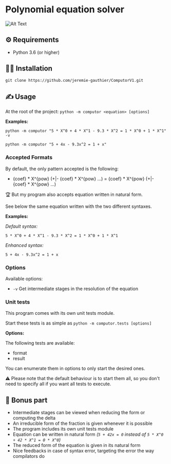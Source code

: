 # Polynomial equation solver

![Alt Text](https://media2.giphy.com/media/9cpXRPjZuo6pq/giphy.gif?cid=ecf05e474ac62853aba498f4c88ac857ff07c383d3b2efd0&rid=giphy.gif)

## ⚙️ Requirements 

- Python 3.6 (or higher)


## 👨‍💻 Installation 

`git clone https://github.com/jeremie-gauthier/ComputorV1.git`

## ✍️ Usage 

At the root of the project: `python -m computor <equation> [options]`

**Examples:**

`python -m computor "5 * X^0 + 4 * X^1 - 9.3 * X^2 = 1 * X^0 + 1 * X^1" -v`

`python -m computor "5 + 4x - 9.3x^2 = 1 + x"`

### Accepted Formats

By default, the only pattern accepted is the following:

- {coef} \* X^{pow} (+|- {coef} \* X^{pow} ...) = {coef} \* X^{pow} (+|- {coef} \* X^{pow} ...)

🏆 But my program also accepts equation written in natural form.

See below the same equation written with the two different syntaxes.

**Examples:**

_Default syntax:_

`5 * X^0 + 4 * X^1 - 9.3 * X^2 = 1 * X^0 + 1 * X^1`

_Enhanced syntax:_

`5 + 4x - 9.3x^2 = 1 + x`

### Options

Available options:

- ```-v``` Get intermediate stages in the resolution of the equation

### Unit tests

This program comes with its own unit tests module.

Start these tests is as simple as `python -m computor.tests [options]`

**Options:**

The following tests are available:

- format
- result

You can enumerate them in options to only start the desired ones.

⚠️ Please note that the default behaviour is to start them all, so you don't need to specify all if you want all tests to execute.

## 🚀 Bonus part 

- Intermediate stages can be viewed when reducing the form or computing the delta
- An irreducible form of the fraction is given whenever it is possible
- The program includes its own unit tests module
- Equation can be written in natural form _(`5 + 42x = 0` instead of `5 * X^0 + 42 * X^1 = 0 * X^0`)_
- The reduced form of the equation is given in its natural form
- Nice feedbacks in case of syntax error, targeting the error the way compilators do
